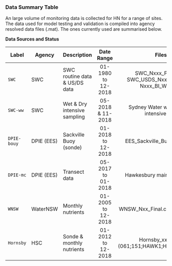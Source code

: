 ### Data Summary Table
An large volume of monitoring data is collected for HN for a range of sites. The data used for model testing and validation is compiled into agency resolved data files (.mat). The ones currently used are summarised below.


**Data Sources and Status**



| Label | Agency | Description        |  Date Range | Files  |
| ----- | --------| ----------------------- |:-------------:|:--------------------------:|
| `SWC` | SWC | SWC routine data & US/DS data | 01-1980 to 12-2018 | SWC_Nxxx_Final.csv; SWC_USDS_Nxxx_Final.csv; Nxxx_BI_WQ.csv;  |
| `SWC-ww` | SWC | Wet & Dry intensive sampling |05-2018 & 11-2018 | Sydney Water wet weather intensive.xlsx |
| `DPIE-bouy` | DPIE (EES) | Sackville Buoy (sonde) | 01-2018 to 12-2018 | EES_Sackville_Buoy_Final.csv |
| `DPIE-mc` | DPIE (EES)  | Transect data | 05-2017 to 01-2018 | Hawkesbury main channel.xls |
| `WNSW` | WaterNSW | Monthly nutrients | 01-2005 to 12-2018 | WNSW_Nxx_Final.csv (N64;N641) |
| `Hornsby` | HSC | Sonde & monthly nutrients | 01-2012 to 12-2018 | Hornsby_xxxx.csv (061;151;HAWK1;HAWK2;HAWK3)|
